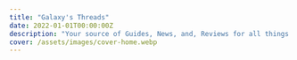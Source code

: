 ```yaml
---
title: "Galaxy's Threads"
date: 2022-01-01T00:00:00Z
description: "Your source of Guides, News, and, Reviews for all things Star Wars."
cover: /assets/images/cover-home.webp
---
```

